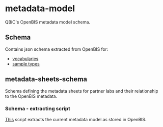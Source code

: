 # metadata-model

QBiC's OpenBIS metadata model schema.

## Schema

Contains json schema extracted from OpenBIS for:

- [vocabularies](schema/vocabularies.json)
- [sample types](schema/sample_types.json)

## metadata-sheets-schema

Schema defining the metadata sheets for partner labs and their relationship to the OpenBIS metadata.

### Schema - extracting script

[This](SchemaToJson.groovy) script extracts the current metadata model as stored in OpenBIS.